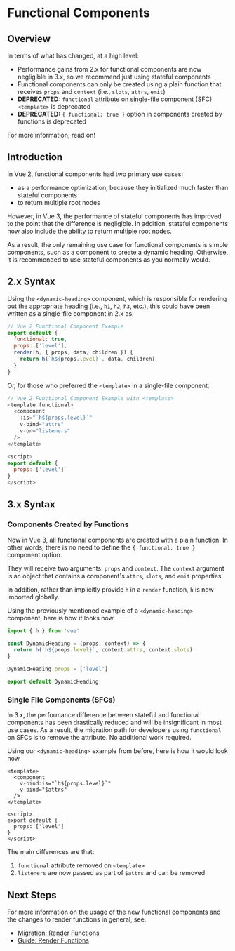# Functional Components

## Overview

In terms of what has changed, at a high level:

- Performance gains from 2.x for functional components are now negligible in 3.x, so we recommend just using stateful components
- Functional components can only be created using a plain function that receives `props` and `context` (i.e., `slots`, `attrs`, `emit`)
- **DEPRECATED:** `functional` attribute on single-file component (SFC) `<template>` is deprecated
- **DEPRECATED:** `{ functional: true }` option in components created by functions is deprecated

For more information, read on!

## Introduction

In Vue 2, functional components had two primary use cases:

- as a performance optimization, because they initialized much faster than stateful components
- to return multiple root nodes

However, in Vue 3, the performance of stateful components has improved to the point that the difference is negligible. In addition, stateful components now also include the ability to return multiple root nodes.

As a result, the only remaining use case for functional components is simple components, such as a component to create a dynamic heading. Otherwise, it is recommended to use stateful components as you normally would.

## 2.x Syntax

Using the `<dynamic-heading>` component, which is responsible for rendering out the appropriate heading (i.e., `h1`, `h2`, `h3`, etc.), this could have been written as a single-file component in 2.x as:

```js
// Vue 2 Functional Component Example
export default {
  functional: true,
  props: ['level'],
  render(h, { props, data, children }) {
    return h(`h${props.level}`, data, children)
  }
}
```

Or, for those who preferred the `<template>` in a single-file component:

```js
// Vue 2 Functional Component Example with <template>
<template functional>
  <component
    :is="`h${props.level}`"
    v-bind="attrs"
    v-on="listeners"
  />
</template>

<script>
export default {
  props: ['level']
}
</script>
```

## 3.x Syntax

### Components Created by Functions

Now in Vue 3, all functional components are created with a plain function. In other words, there is no need to define the `{ functional: true }` component option.

They will receive two arguments: `props` and `context`. The `context` argument is an object that contains a component's `attrs`, `slots`, and `emit` properties.

In addition, rather than implicitly provide `h` in a `render` function, `h` is now imported globally.

Using the previously mentioned example of a `<dynamic-heading>` component, here is how it looks now.

```js
import { h } from 'vue'

const DynamicHeading = (props, context) => {
  return h(`h${props.level}`, context.attrs, context.slots)
}

DynamicHeading.props = ['level']

export default DynamicHeading
```

### Single File Components (SFCs)

In 3.x, the performance difference between stateful and functional components has been drastically reduced and will be insignificant in most use cases. As a result, the migration path for developers using `functional` on SFCs is to remove the attribute. No additional work required.

Using our `<dynamic-heading>` example from before, here is how it would look now.

```js{1}
<template>
  <component
    v-bind:is="`h${props.level}`"
    v-bind="$attrs"
  />
</template>

<script>
export default {
  props: ['level']
}
</script>
```

The main differences are that:

1. `functional` attribute removed on `<template>`
1. `listeners` are now passed as part of `$attrs` and can be removed

## Next Steps

For more information on the usage of the new functional components and the changes to render functions in general, see:

- [Migration: Render Functions](/guide/migration/render-function-api.html)
- [Guide: Render Functions](/guide/render-function.html)
